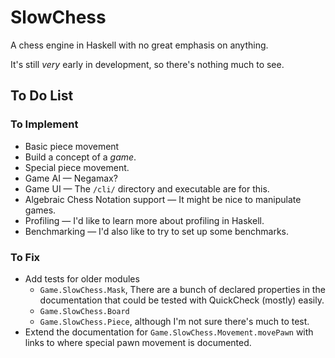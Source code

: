 SlowChess
=========

A chess engine in Haskell with no great emphasis on anything.

It's still *very* early in development, so there's nothing much to see.

To Do List
----------

### To Implement

* Basic piece movement
* Build a concept of a *game*.
* Special piece movement.
* Game AI — Negamax?
* Game UI — The `/cli/` directory and executable are for this.
* Algebraic Chess Notation support — It might be nice to manipulate games.
* Profiling — I'd like to learn more about profiling in Haskell.
* Benchmarking — I'd also like to try to set up some benchmarks.

### To Fix

* Add tests for older modules
    * `Game.SlowChess.Mask`, There are a bunch of declared properties in the
	  documentation that could be tested with QuickCheck (mostly) easily.
    * `Game.SlowChess.Board`
	* `Game.SlowChess.Piece`, although I'm not sure there's much to test.
* Extend the documentation for `Game.SlowChess.Movement.movePawn` with links
  to where special pawn movement is documented.


